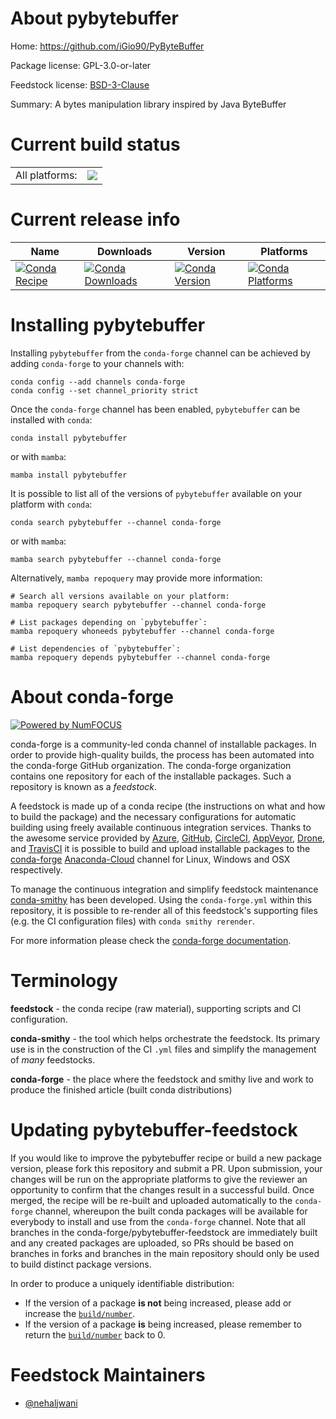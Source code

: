 About pybytebuffer
==================

Home: https://github.com/iGio90/PyByteBuffer

Package license: GPL-3.0-or-later

Feedstock license: [BSD-3-Clause](https://github.com/conda-forge/pybytebuffer-feedstock/blob/main/LICENSE.txt)

Summary: A bytes manipulation library inspired by Java ByteBuffer

Current build status
====================


<table><tr><td>All platforms:</td>
    <td>
      <a href="https://dev.azure.com/conda-forge/feedstock-builds/_build/latest?definitionId=17627&branchName=main">
        <img src="https://dev.azure.com/conda-forge/feedstock-builds/_apis/build/status/pybytebuffer-feedstock?branchName=main">
      </a>
    </td>
  </tr>
</table>

Current release info
====================

| Name | Downloads | Version | Platforms |
| --- | --- | --- | --- |
| [![Conda Recipe](https://img.shields.io/badge/recipe-pybytebuffer-green.svg)](https://anaconda.org/conda-forge/pybytebuffer) | [![Conda Downloads](https://img.shields.io/conda/dn/conda-forge/pybytebuffer.svg)](https://anaconda.org/conda-forge/pybytebuffer) | [![Conda Version](https://img.shields.io/conda/vn/conda-forge/pybytebuffer.svg)](https://anaconda.org/conda-forge/pybytebuffer) | [![Conda Platforms](https://img.shields.io/conda/pn/conda-forge/pybytebuffer.svg)](https://anaconda.org/conda-forge/pybytebuffer) |

Installing pybytebuffer
=======================

Installing `pybytebuffer` from the `conda-forge` channel can be achieved by adding `conda-forge` to your channels with:

```
conda config --add channels conda-forge
conda config --set channel_priority strict
```

Once the `conda-forge` channel has been enabled, `pybytebuffer` can be installed with `conda`:

```
conda install pybytebuffer
```

or with `mamba`:

```
mamba install pybytebuffer
```

It is possible to list all of the versions of `pybytebuffer` available on your platform with `conda`:

```
conda search pybytebuffer --channel conda-forge
```

or with `mamba`:

```
mamba search pybytebuffer --channel conda-forge
```

Alternatively, `mamba repoquery` may provide more information:

```
# Search all versions available on your platform:
mamba repoquery search pybytebuffer --channel conda-forge

# List packages depending on `pybytebuffer`:
mamba repoquery whoneeds pybytebuffer --channel conda-forge

# List dependencies of `pybytebuffer`:
mamba repoquery depends pybytebuffer --channel conda-forge
```


About conda-forge
=================

[![Powered by
NumFOCUS](https://img.shields.io/badge/powered%20by-NumFOCUS-orange.svg?style=flat&colorA=E1523D&colorB=007D8A)](https://numfocus.org)

conda-forge is a community-led conda channel of installable packages.
In order to provide high-quality builds, the process has been automated into the
conda-forge GitHub organization. The conda-forge organization contains one repository
for each of the installable packages. Such a repository is known as a *feedstock*.

A feedstock is made up of a conda recipe (the instructions on what and how to build
the package) and the necessary configurations for automatic building using freely
available continuous integration services. Thanks to the awesome service provided by
[Azure](https://azure.microsoft.com/en-us/services/devops/), [GitHub](https://github.com/),
[CircleCI](https://circleci.com/), [AppVeyor](https://www.appveyor.com/),
[Drone](https://cloud.drone.io/welcome), and [TravisCI](https://travis-ci.com/)
it is possible to build and upload installable packages to the
[conda-forge](https://anaconda.org/conda-forge) [Anaconda-Cloud](https://anaconda.org/)
channel for Linux, Windows and OSX respectively.

To manage the continuous integration and simplify feedstock maintenance
[conda-smithy](https://github.com/conda-forge/conda-smithy) has been developed.
Using the ``conda-forge.yml`` within this repository, it is possible to re-render all of
this feedstock's supporting files (e.g. the CI configuration files) with ``conda smithy rerender``.

For more information please check the [conda-forge documentation](https://conda-forge.org/docs/).

Terminology
===========

**feedstock** - the conda recipe (raw material), supporting scripts and CI configuration.

**conda-smithy** - the tool which helps orchestrate the feedstock.
                   Its primary use is in the construction of the CI ``.yml`` files
                   and simplify the management of *many* feedstocks.

**conda-forge** - the place where the feedstock and smithy live and work to
                  produce the finished article (built conda distributions)


Updating pybytebuffer-feedstock
===============================

If you would like to improve the pybytebuffer recipe or build a new
package version, please fork this repository and submit a PR. Upon submission,
your changes will be run on the appropriate platforms to give the reviewer an
opportunity to confirm that the changes result in a successful build. Once
merged, the recipe will be re-built and uploaded automatically to the
`conda-forge` channel, whereupon the built conda packages will be available for
everybody to install and use from the `conda-forge` channel.
Note that all branches in the conda-forge/pybytebuffer-feedstock are
immediately built and any created packages are uploaded, so PRs should be based
on branches in forks and branches in the main repository should only be used to
build distinct package versions.

In order to produce a uniquely identifiable distribution:
 * If the version of a package **is not** being increased, please add or increase
   the [``build/number``](https://docs.conda.io/projects/conda-build/en/latest/resources/define-metadata.html#build-number-and-string).
 * If the version of a package **is** being increased, please remember to return
   the [``build/number``](https://docs.conda.io/projects/conda-build/en/latest/resources/define-metadata.html#build-number-and-string)
   back to 0.

Feedstock Maintainers
=====================

* [@nehaljwani](https://github.com/nehaljwani/)

